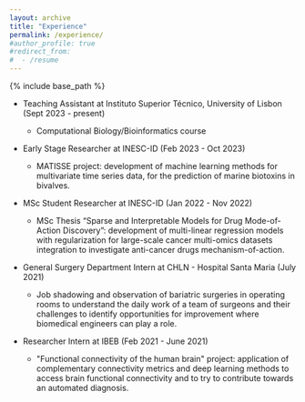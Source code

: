 ```yaml
---
layout: archive
title: "Experience"
permalink: /experience/
#author_profile: true
#redirect_from:
#  - /resume
---
```


{% include base_path %}

* Teaching Assistant at Instituto Superior Técnico, University of Lisbon (Sept 2023 - present)
  * Computational Biology/Bioinformatics course

* Early Stage Researcher at INESC-ID (Feb 2023 - Oct 2023)
  * MATISSE project: development of machine learning methods for multivariate time series data, for the prediction of marine biotoxins in bivalves.

* MSc Student Researcher at INESC-ID (Jan 2022 - Nov 2022)
  * MSc Thesis “Sparse and Interpretable Models for Drug Mode-of-Action Discovery”: development of multi-linear regression models with regularization for large-scale cancer multi-omics datasets integration to investigate anti-cancer drugs mechanism-of-action.

* General Surgery Department Intern at CHLN - Hospital Santa Maria (July 2021)
  * Job shadowing and observation of bariatric surgeries in operating rooms to understand the daily work of a team of surgeons and their challenges to identify opportunities for improvement where biomedical engineers can play a role.

* Researcher Intern at IBEB  (Feb 2021 - June 2021)
  * "Functional connectivity of the human brain" project: application of complementary connectivity metrics and deep learning methods to access brain functional connectivity and to try to contribute towards an automated diagnosis.





  


